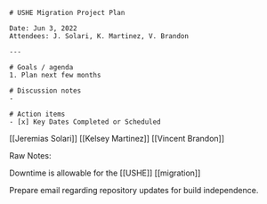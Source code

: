 ```
# USHE Migration Project Plan

Date: Jun 3, 2022
Attendees: J. Solari, K. Martinez, V. Brandon

---

# Goals / agenda
1. Plan next few months

# Discussion notes
- 

# Action items
- [x] Key Dates Completed or Scheduled
```

[[Jeremias Solari]] [[Kelsey Martinez]] [[Vincent Brandon]]

Raw Notes:

Downtime is allowable for the [[USHE]] [[migration]] 

Prepare email regarding repository updates for build independence.